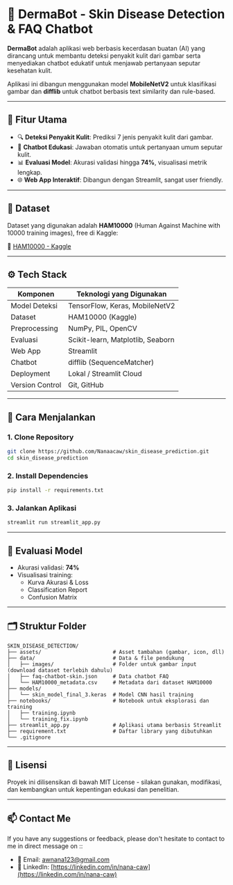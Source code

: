 # 🧠 DermaBot - Skin Disease Detection & FAQ Chatbot

**DermaBot** adalah aplikasi web berbasis kecerdasan buatan (AI) yang dirancang untuk membantu deteksi penyakit kulit dari gambar serta menyediakan chatbot edukatif untuk menjawab pertanyaan seputar kesehatan kulit.

Aplikasi ini dibangun menggunakan model **MobileNetV2** untuk klasifikasi gambar dan **difflib** untuk chatbot berbasis text similarity dan rule-based.

---

## 📌 Fitur Utama

- 🔍 **Deteksi Penyakit Kulit**: Prediksi 7 jenis penyakit kulit dari gambar.
- 💬 **Chatbot Edukasi**: Jawaban otomatis untuk pertanyaan umum seputar kulit.
- 📊 **Evaluasi Model**: Akurasi validasi hingga **74%**, visualisasi metrik lengkap.
- 🌐 **Web App Interaktif**: Dibangun dengan Streamlit, sangat user friendly.

---

## 📁 Dataset

Dataset yang digunakan adalah **HAM10000** (Human Against Machine with 10000 training images), free di Kaggle:

🔗 [HAM10000 - Kaggle](https://www.kaggle.com/datasets/kmader/skin-cancer-mnist-ham10000)

---

## ⚙️ Tech Stack

| Komponen        | Teknologi yang Digunakan                |
|-----------------|------------------------------------------|
| Model Deteksi   | TensorFlow, Keras, MobileNetV2           |
| Dataset         | HAM10000 (Kaggle)                        |
| Preprocessing   | NumPy, PIL, OpenCV                       |
| Evaluasi        | Scikit-learn, Matplotlib, Seaborn        |
| Web App         | Streamlit                                |
| Chatbot         | difflib (SequenceMatcher)                |
| Deployment      | Lokal / Streamlit Cloud                  |
| Version Control | Git, GitHub                              |

---

## 🚀 Cara Menjalankan

### 1. Clone Repository
```bash
git clone https://github.com/Nanaacaw/skin_disease_prediction.git
cd skin_disease_prediction
```

### 2. Install Dependencies
```bash
pip install -r requirements.txt
```

### 3. Jalankan Aplikasi
```bash
streamlit run streamlit_app.py
```

---

## 🧪 Evaluasi Model

- Akurasi validasi: **74%**
- Visualisasi training:
  - Kurva Akurasi & Loss
  - Classification Report
  - Confusion Matrix

---

## 🗂️ Struktur Folder

```
SKIN_DISEASE_DETECTION/
├── assets/                       # Asset tambahan (gambar, icon, dll)
├── data/                         # Data & file pendukung
│   ├── images/                   # Folder untuk gambar input (download dataset terlebih dahulu)
│   ├── faq-chatbot-skin.json     # Data chatbot FAQ
│   └── HAM10000_metadata.csv     # Metadata dari dataset HAM10000
├── models/
│   └── skin_model_final_3.keras  # Model CNN hasil training
├── notebooks/                    # Notebook untuk eksplorasi dan training
│   ├── training.ipynb
│   └── training_fix.ipynb
├── streamlit_app.py              # Aplikasi utama berbasis Streamlit
├── requirement.txt               # Daftar library yang dibutuhkan
└── .gitignore
```

---

## 📖 Lisensi

Proyek ini dilisensikan di bawah MIT License - silakan gunakan, modifikasi, dan kembangkan untuk kepentingan edukasi dan penelitian.

---

## 📫 Contact Me

If you have any suggestions or feedback, please don't hesitate to contact to me in direct message on ::

- 📧 Email: [awnana123@gmail.com](mailto:awnana123@gmail.com)
- 💼 LinkedIn: [https://linkedin.com/in/nana-caw](https://linkedin.com/in/nana-caw)


